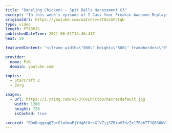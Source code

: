 ```yaml
---
title: "Baneling Chicken! - Spit Balls Harassment G3"
excerpt: "In this week’s episode of I Cast Your Freakin Awesome Replays (ICYFAR) players sent in their replays where they tried to harass their opponent as much as possible.  NEW ICYFAR CHALLENGE: \"I love the smell of napalm in the morning\" - Bomb your opponent's to the stone age with control over the skies! Send"
originalUrl: https://youtube.com/watch?v=3TOvLhFCtqU
type: video
length: PT18M1S
publishedDateTime: 2021-06-01T12:46:41Z
heat: 50

featuredContent: "<iframe width=\"800\" height=\"500\" frameborder=\"0\" src=\"https://www.youtube.com/embed/3TOvLhFCtqU\" allow=\"accelerometer; autoplay; encrypted-media; gyroscope; picture-in-picture\" allowfullscreen></iframe>"

provider:
  name: PiG
  domain: youtube.com

topics:
  - StarCraft 2
  - Zerg

images:
  - url: https://i.ytimg.com/vi/3TOvLhFCtqU/maxresdefault.jpg
    width: 1280
    height: 720
    isCached: true

secured: "R9oDuggxqQZb+GlwXmuPjYHq6f8ccXlVZjjSZB+nVZdzZx17BebTTJQ6S6WVtsky/d9/8W809BNkMF7j2aVDMFn67hPCBobbp1VIA2NhRptZe/CoT5a1XHUR3omBJy6613ojC6UwgcGzo/5IKIU1Tk5URHJpZmxIYe57+luJPHz3n14ZfM4aXnpu2gRvKk5Xt6Bkpep05SfgL9yrBH5MZyv1nvmK9wNDK8bjIQEyZrlcRJJd3iZPvkVKSsMtTg7s0FsvdxXWODZtISksHZFX07VnRgU89t/1+laZXNTwb0faOL+uLPfKNmhYeyIQgtug8DTvDaw9qiiAhmpv6vgvihwvzQxlHQ5y1NsLm2b8ckSKzC7Dx7IJ9IsJG5xSqDNOzTIsBhOiauN2Ww1NVCvyD/U1OYXLTbQ9UEyOLygHL4k=;n4z7Tt633H8ykx8lF4hUcg=="
---
```


